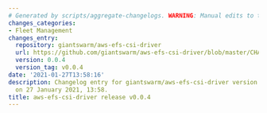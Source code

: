 ```yaml
---
# Generated by scripts/aggregate-changelogs. WARNING: Manual edits to this files will be overwritten.
changes_categories:
- Fleet Management
changes_entry:
  repository: giantswarm/aws-efs-csi-driver
  url: https://github.com/giantswarm/aws-efs-csi-driver/blob/master/CHANGELOG.md#004---2021-01-27
  version: 0.0.4
  version_tag: v0.0.4
date: '2021-01-27T13:58:16'
description: Changelog entry for giantswarm/aws-efs-csi-driver version 0.0.4, published
  on 27 January 2021, 13:58.
title: aws-efs-csi-driver release v0.0.4
---
```



